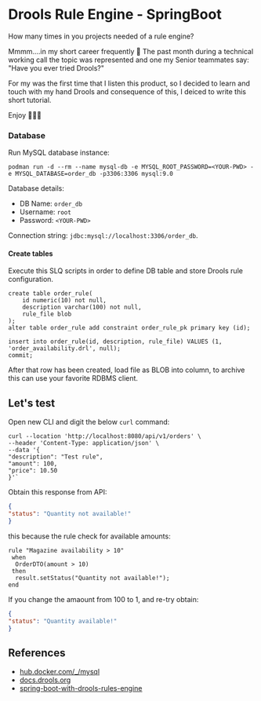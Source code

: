 # Drools Rule Engine - SpringBoot

How many times in you projects needed of a rule engine?

Mmmm....in my short career frequently 🤔
The past month during a technical working call the topic was represented and one my Senior teammates say: "Have you ever tried Drools?"

For my was the first time that I listen this product, so I decided to learn and touch with my hand Drools and consequence of this, I deiced to write this short tutorial.

Enjoy 🧑🏻‍💻

### Database

Run MySQL database instance:

```shell
podman run -d --rm --name mysql-db -e MYSQL_ROOT_PASSWORD=<YOUR-PWD> -e MYSQL_DATABASE=order_db -p3306:3306 mysql:9.0
```

Database details:

- DB Name: `order_db`
- Username: `root`
- Password: `<YOUR-PWD>`

Connection string: `jdbc:mysql://localhost:3306/order_db`.

#### Create tables

Execute this SLQ scripts in order to define DB table and store Drools rule configuration.

```mysql
create table order_rule(
    id numeric(10) not null,
    description varchar(100) not null,
    rule_file blob
);
alter table order_rule add constraint order_rule_pk primary key (id);
```

```mysql
insert into order_rule(id, description, rule_file) VALUES (1, 'order_availability.drl', null);
commit;
```

After that row has been created, load file as BLOB into column, to archive this can use your favorite RDBMS client. 

## Let's test

Open new CLI and digit the below `curl` command:

```shell
curl --location 'http://localhost:8080/api/v1/orders' \
--header 'Content-Type: application/json' \
--data '{
"description": "Test rule",
"amount": 100,
"price": 10.50
}'`
```

Obtain this response from API:

```json
{
"status": "Quantity not available!"
}
```

this because the rule check for available amounts:

```
rule "Magazine availability > 10"
 when
  OrderDTO(amount > 10)
 then
  result.setStatus("Quantity not available!");
end
```

If you change the amaount from 100 to 1, and re-try obtain:

```json
{
"status": "Quantity available!"
}
```

## References

- [hub.docker.com/_/mysql](https://medium.com/@tobintom/spring-boot-with-drools-rules-engine-d73e1af3c411)
- [docs.drools.org](https://medium.com/@tobintom/spring-boot-with-drools-rules-engine-d73e1af3c411)
- [spring-boot-with-drools-rules-engine](https://medium.com/@tobintom/spring-boot-with-drools-rules-engine-d73e1af3c411)